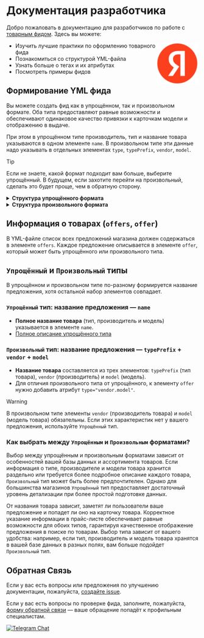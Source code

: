 # Документация разработчика

Добро пожаловать в документацию для разработчиков по работе с [товарным фидом](https://yandex.ru/support/products/index.html). Здесь вы можете:

<img src="blob/logo.svg" align="right" alt="Логотип Яндекса" width="110">

- Изучить лучшие практики по оформлению товарного фида
- Познакомиться со структурой YML-файла
- Узнать больше о тегах и их атрибутах
- Посмотреть примеры фидов

## Формирование YML фида

Вы можете создать фид как в упрощённом, так и произвольном формате. Оба типа предоставляют равные возможности и обеспечивают одинаковое качество привязки к карточкам модели и отображению в выдаче.

При этом в упрощённом типе производитель, тип и название товара указываются в одном элементе `name`. В произвольном типе эти данные надо указывать в отдельных элементах `type`, `typePrefix`, `vendor`, `model`.

> [!TIP]
> Если не знаете, какой формат подходит вам больше, выберите упрощённый. В будущем, если захотите перейти на произвольный, сделать это будет проще, чем в обратную сторону.  

<details><summary><b>Структура упрощённого формата</b></summary>

## Подробное описание элементов

[`shop`](docs.md#описание-тегов-внутри-shop) ── [`offers`](docs.md#описание-тегов-внутри-offers)

## Примеры фида

- [Фид упрощённого формата](/feed_examples/yandex_products_Ekaterinburg_feed.xml)
- [Фид упрощённого формата с доставкой](/feed_examples/yandex_products_Moscow_feed_with_delivery.xml)

## Иерархия тегов

```xml
`yml_catalog`
└── `shop`
    ├── `name`
    ├── `company`
    ├── `url`
    ├── `currencies`
    │   └── `currency`
    │       ├── `id`
    │       └── `rate`
    ├── `categories`
    │   └── `category`
    │       ├── `id`
    │       ├── `parentId` (опционально)
    │       └── `name`
    ├── `delivery` (опционально)
    ├── `delivery-options` (опционально)
    │   └── `option`
    │       ├── `cost`
    │       └── `days`
    ├── `promos` (опционально)
    |   └── `promo`
    |       ├── `id`
    |       ├── `type`
    |       ├── `start-date`
    |       ├── `end-date`
    |       ├── `promo-code`
    |       ├── `discount`
    |       |   ├── `unit`
    |       |   └── `currency` (если unit не указан, скидка в рублях)
    |       ├── `url`
    |       └── `purchase`
    |           └── `product`
    |               └── `offer-id`
    └── `offers`
        └── `offer`
            ├── `id`
            ├── `name` (также влияет на попадание в Объединённую карточку товара)
            ├── `vendor` (также влияет на попадание в Объединённую карточку товара)
            ├── `vendorCode` (опционально, влияет на попадание в Объединённую карточку товара)
            ├── `url`
            ├── `price`
            ├── `oldprice` (опционально)
            ├── `enable_auto_discounts` (опционально)
            ├── `currencyId`
            ├── `categoryId`
            ├── `available`(опционально)
            ├── `picture` (может быть несколько, влияет на попадание в Объединённую карточку товара)
            ├── `delivery`(опционально)
            ├── `delivery-options` (обязательно при delivery со значением true)
            │   └── `option`
            │       ├── `cost`
            │       ├── `days`
            │       └── `order-before`
            ├── `pickup` (опционально)
            ├── `pickup-options` (обязательно при pickup со значением true)
            |   └── `option`
            |       ├── `cost`
            |       └── `days`
            ├── `description`(также влияет на попадание в Объединённую карточку товара)
            ├── `sales_notes` (опционально)
            ├── `adult` (опционально)
            ├── `manufacturer_warranty` (опционально)
            ├── `barcode` (опционально, влияет на попадание в Объединённую карточку товара)
            ├── `param` (может быть несколько, влияет на попадание в Объединённую карточку товара)
            │   ├── `name`
            │   └── `unit` (опционально)
            ├── `weight` (опционально)
            ├── `dimensions` (опционально)
            ├── `period-of-validity-days` (опционально)
            ├── `comment-validity-days` (опционально)
            ├── `service-life-days` (опционально)
            ├── `comment-life-days` (опционально)
            ├── `warranty-days` (опционально)
            ├── `comment-warranty` (опционально)
            ├── `certificate` (опционально)
            ├── `tn-ved-code` (опционально)
            └── `condition` (опционально)
                ├── `type`
                ├── `quality`
                └── `reason`
```

</details>

<details><summary><b>Структура произвольного формата</b></summary>

## Подробное описание элементов

[`shop`](docs.md#описание-тегов-внутри-shop) ── [`offers`](docs.md#описание-тегов-внутри-offers)

## Пример фида

- [Фид произвольного формата](feed_examples/yandex_products_Saint_Petersburg_feed_vendor_type.xml)

## Иерархия тегов

```diff
`yml_catalog`
└── `shop`
    ├── `name`
    ├── `company`
    ├── `url`
    ├── `currencies`
    │   └── `currency`
    │       ├── `id`
    │       └── `rate`
    ├── `categories`
    │   └── `category`
    │       ├── `id`
    │       ├── `parentId` (опционально)
    │       └── `name`
    ├── `delivery-options` (опционально)
    │   └── `option`
    │       ├── `cost`
    │       └── `days`
    ├── `promos` (опционально)
    |   └── `promo`
    |       ├── `id`
    |       ├── `type`
    |       ├── `start-date`
    |       ├── `end-date`
    |       ├── `promo-code`
    |       ├── `discount`
    |       |   ├── `unit`
    |       |   └── `currency` (если unit не указан, скидка в рублях)
    |       ├── `url`
    |       └── `purchase`
    |           └── `product`
    |               └── `offer-id`
    └── `offers`
        └── `offer`
            ├── `id`
            ├── `type` (vendor.model)
            ├── `typePrefix`
            ├── `model`
            ├── `vendor` (также влияет на попадание в Объединённую карточку товара)
            ├── `vendorCode` (опционально, влияет на попадание в Объединённую карточку товара)
            ├── `url`
            ├── `price`
            ├── `oldprice` (опционально)
            ├── `enable_auto_discounts` (опционально)
            ├── `currencyId`
            ├── `categoryId`
            ├── `available`(опционально)
            ├── `picture` (может быть несколько, влияет на попадание в Объединённую карточку товара)
            ├── `delivery`(опционально)
            ├── `delivery-options` (обязательно при delivery со значением true)
            │   └── `option`
            │       ├── `cost`
            │       ├── `days`
            │       └── `order-before`
            ├── `pickup` (опционально)
            ├── `pickup-options` (обязательно при pickup со значением true)
            |   └── `option`
            |       ├── `cost`
            |       └── `days`
            ├── `description`(также влияет на попадание в Объединённую карточку товара)
            ├── `sales_notes` (опционально)
            ├── `adult` (опционально)
            ├── `manufacturer_warranty` (опционально)
            ├── `barcode` (опционально, влияет на попадание в Объединённую карточку товара)
            ├── `param` (может быть несколько, влияет на попадание в Объединённую карточку товара)
            │   ├── `name`
            │   └── `unit` (опционально)
            ├── `weight` (опционально)
            ├── `dimensions` (опционально)
            ├── `period-of-validity-days` (опционально)
            ├── `comment-validity-days` (опционально)
            ├── `service-life-days` (опционально)
            ├── `comment-life-days` (опционально)
            ├── `warranty-days` (опционально)
            ├── `comment-warranty` (опционально)
            ├── `certificate` (опционально)
            ├── `tn-ved-code` (опционально)
            └── `condition` (опционально)
                ├── `type`
                ├── `quality`
                └── `reason`
```

</details>

## Информация о товарах (`offers`, `offer`)

В YML-файле список всех предложений магазина должен содержаться в элементе `offers`. Каждое предложение описывается в элементе `offer`, который может быть упрощённого или произвольного типа.

## `Упрощённый` и `Произвольный` типы

В упрощённом и произвольном типе по-разному формируется название предложения, хотя остальной набор элементов совпадает.

### `Упрощённый` тип: название предложения — `name`

- **Полное название товара** (тип, производитель и модель) указывается в элементе `name`.
- [Полное описание упрощённого типа](docs.md)

### `Произвольный` тип: название предложения — `typePrefix` + `vendor` + `model`

- **Название товара** составляется из трех элементов: `typePrefix` (тип товара), `vendor` (производитель) и `model` (модель).
- Для отличия произвольного типа от упрощённого, к элементу `offer` нужно добавить атрибут `type="vendor.model"`.

> [!WARNING]
> В произвольном типе элементы `vendor` (производитель товара) и `model` (модель товара) обязательны. Если этих характеристик нет у вашего предложения, используйте `Упрощённый` тип.

### Как выбрать между `Упрощённым` и `Произвольным` форматами?

Выбор между упрощённым и произвольным форматами зависит от особенностей вашей базы данных и ассортимента товаров. Если информация о типе, производителе и модели товара хранится раздельно или требуется более подробное описание каждого товара, `Произвольный` тип может быть более предпочтителен. Однако для большинства магазинов `Упрощённый` тип предоставляет достаточный уровень детализации при более простой подготовке данных.

От названия товара зависит, заметят ли пользователи ваше предложение и попадет ли оно на карточку товара. Корректное указание информации в прайс-листе обеспечивает равные возможности для обоих типов, гарантируя качественное отображение предложения в поиске по товарам. Выбор типа зависит от вашего удобства: например, если тип, производитель и модель товара хранятся в вашей базе данных в разных полях, вам больше подойдет ``Произвольный`` тип.

## Обратная Связь

Если у вас есть вопросы или предложения по улучшению документации, пожалуйста, [создайте issue](https://github.com/yandex-products/feeds/issues).

Если у вас есть вопросы по проверке фида, заполните, пожалуйста, [форму обратной связи](https://yandex.ru/support/products/troubleshooting.html) — ваше обращение попадёт к профильным специалистам.

[![Telegram Chat](https://img.shields.io/badge/Telegram-2CA5E0?style=for-the-badge&logo=telegram&logoColor=white)](https://t.me/Ya_Ecom_Search)
